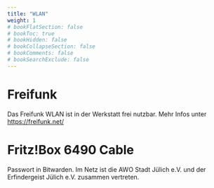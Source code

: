 ```yaml
---
title: "WLAN"
weight: 1
# bookFlatSection: false
# bookToc: true
# bookHidden: false
# bookCollapseSection: false
# bookComments: false
# bookSearchExclude: false
---
```


# Freifunk

Das Freifunk WLAN ist in der Werkstatt frei nutzbar. Mehr Infos unter <https://freifunk.net/>

# Fritz!Box 6490 Cable

Passwort in Bitwarden.
Im Netz ist die AWO Stadt Jülich e.V. und der Erfindergeist Jülich e.V. zusammen vertreten.
